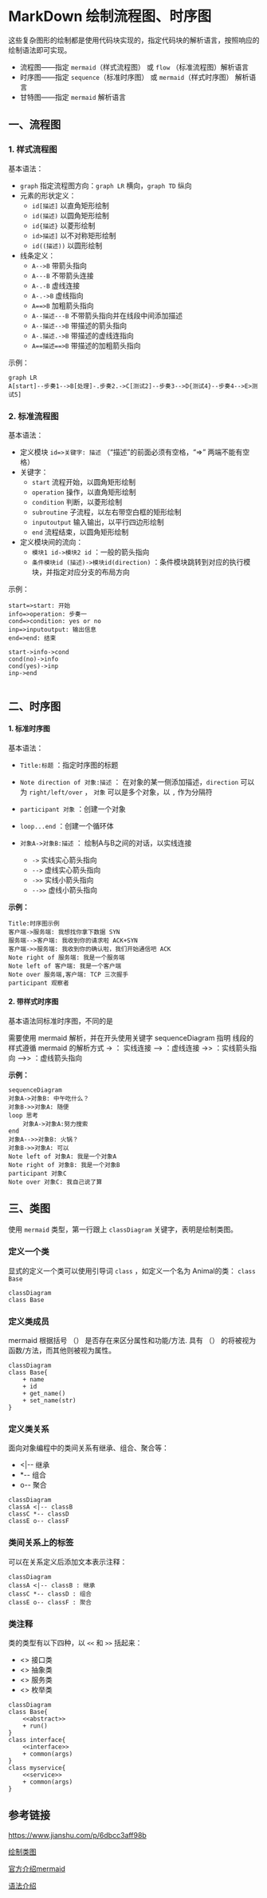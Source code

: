 # MarkDown 绘制流程图、时序图

这些复杂图形的绘制都是使用代码块实现的，指定代码块的解析语言，按照响应的绘制语法即可实现。

- 流程图——指定 `mermaid`（样式流程图） 或 `flow` （标准流程图）解析语言
- 时序图——指定 `sequence`（标准时序图） 或 `mermaid`（样式时序图） 解析语言
- 甘特图——指定 `mermaid` 解析语言

## 一、流程图

### 1. 样式流程图

基本语法：

- `graph` 指定流程图方向：`graph LR` 横向，`graph TD` 纵向
- 元素的形状定义：
  - `id[描述]` 以直角矩形绘制
  - `id(描述)` 以圆角矩形绘制
  - `id{描述}` 以菱形绘制
  - `id>描述]` 以不对称矩形绘制
  - `id((描述))` 以圆形绘制
- 线条定义：
  - `A-->B` 带箭头指向
  - `A---B` 不带箭头连接
  - `A-.-B` 虚线连接
  - `A-.->B` 虚线指向
  - `A==>B` 加粗箭头指向
  - `A--描述---B` 不带箭头指向并在线段中间添加描述
  - `A--描述-->B` 带描述的箭头指向
  - `A-.描述.->B` 带描述的虚线连指向
  - `A==描述==>B` 带描述的加粗箭头指向

示例：

```mermaid
graph LR
A[start]--步奏1-->B[处理]-.步奏2.->C[测试2]--步奏3-->D{测试4}--步奏4-->E>测试5]
```




### 2. 标准流程图

基本语法：

- 定义模块 `id=>关键字: 描述` （“描述”的前面必须有空格，“=>” 两端不能有空格）
- 关键字：
  - `start` 流程开始，以圆角矩形绘制
  - `operation` 操作，以直角矩形绘制
  - `condition` 判断，以菱形绘制
  - `subroutine` 子流程，以左右带空白框的矩形绘制
  - `inputoutput` 输入输出，以平行四边形绘制
  - `end` 流程结束，以圆角矩形绘制
- 定义模块间的流向：
  - `模块1 id->模块2 id` ：一般的箭头指向
  - `条件模块id (描述)->模块id(direction)` ：条件模块跳转到对应的执行模块，并指定对应分支的布局方向

示例：

```flow
start=>start: 开始
info=>operation: 步奏一
cond=>condition: yes or no
inp=>inputoutput: 输出信息
end=>end: 结束

start->info->cond
cond(no)->info
cond(yes)->inp
inp->end


```





## 二、时序图

#### 1. 标准时序图

基本语法：

- `Title:标题` ：指定时序图的标题

- `Note direction of 对象:描述` ： 在对象的某一侧添加描述，`direction` 可以为 `right/left/over` ， `对象` 可以是多个对象，以 `,` 作为分隔符

- `participant 对象` ：创建一个对象

- `loop...end` ：创建一个循环体

- `对象A->对象B:描述`   ： 绘制A与B之间的对话，以实线连接
  - `->` 实线实心箭头指向
  - `-->` 虚线实心箭头指向
  - `->>` 实线小箭头指向
  - `-->>` 虚线小箭头指向

**示例：**

```sequence
Title:时序图示例
客户端->服务端: 我想找你拿下数据 SYN
服务端-->客户端: 我收到你的请求啦 ACK+SYN
客户端->>服务端: 我收到你的确认啦，我们开始通信吧 ACK
Note right of 服务端: 我是一个服务端
Note left of 客户端: 我是一个客户端
Note over 服务端,客户端: TCP 三次握手
participant 观察者
```
#### 2. 带样式时序图
基本语法同标准时序图，不同的是

需要使用 mermaid 解析，并在开头使用关键字 sequenceDiagram 指明
线段的样式遵循 mermaid 的解析方式
-> ： 实线连接
--> ：虚线连接
->> ：实线箭头指向
-->> ：虚线箭头指向

**示例：**

```mermaid
sequenceDiagram
对象A->对象B: 中午吃什么？
对象B->>对象A: 随便
loop 思考
    对象A->对象A:努力搜索
end
对象A-->>对象B: 火锅？
对象B->>对象A: 可以
Note left of 对象A: 我是一个对象A
Note right of 对象B: 我是一个对象B
participant 对象C
Note over 对象C: 我自己说了算
```

## 三、类图
使用 `mermaid` 类型，第一行跟上 `classDiagram` 关键字，表明是绘制类图。
### 定义一个类
显式的定义一个类可以使用引导词 `class` ，如定义一个名为 Animal的类： `class Base`

```mermaid
classDiagram
class Base
```

### 定义类成员

 mermaid 根据括号 （） 是否存在来区分属性和功能/方法. 具有 （） 的将被视为函数/方法，而其他则被视为属性。
```mermaid
classDiagram
class Base{
    + name
    + id
    + get_name()
    + set_name(str)
}
```

### 定义类关系

面向对象编程中的类间关系有继承、组合、聚合等：

- <|--				继承
- *--                  组合
- o--                  聚合
```mermaid
classDiagram
classA <|-- classB
classC *-- classD
classE o-- classF

```

### 类间关系上的标签

可以在关系定义后添加文本表示注释：
```mermaid
classDiagram
classA <|-- classB : 继承
classC *-- classD : 组合
classE o-- classF : 聚合

```

### 类注释

类的类型有以下四种，以 `<<` 和 `>>` 括起来：

- <<interface>> 接口类
- <<abstract>> 抽象类
- <<service>> 服务类
- <<enumeration>> 枚举类
```mermaid
classDiagram
class Base{
    <<abstract>>
    + run()
}
class interface{
    <<interface>>
    + common(args)
}
class myservice{
    <<service>>
    + common(args)
}

```
## 参考链接

https://www.jianshu.com/p/6dbcc3aff98b

[绘制类图](https://blog.csdn.net/horsee/article/details/113883818)

[官方介绍mermaid](https://mermaid-js.github.io/mermaid/#/)

[语法介绍](https://segmentfault.com/a/1190000041781220)